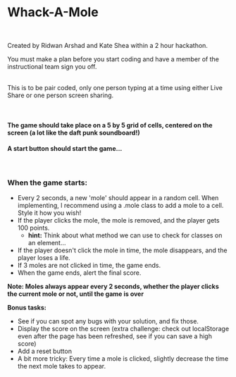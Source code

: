 # Whack-A-Mole

<br/>

Created by Ridwan Arshad and Kate Shea within a 2 hour hackathon.

You must make a plan before you start coding and have a member of the instructional team sign you off.  
<br/>

This is to be pair coded, only one person typing at a time using either Live Share or one person screen sharing.


<br/>

#### The game should take place on a 5 by 5 grid of cells, centered on the screen (a lot like the daft punk soundboard!)
#### A start button should start the game...
 <br/>

### When the game starts:

* Every 2 seconds, a new 'mole' should appear in a random cell. When implementing, I recommend using a .mole class to add a mole to a cell. Style it how you wish!
* If the player clicks the mole, the mole is removed, and the player gets 100 points.
    * **hint:** Think about what method we can use to check for classes on an element...
* If the player doesn't click the mole in time, the mole disappears, and the player loses a life.
* If 3 moles are not clicked in time, the game ends.
* When the game ends, alert the final score.

**Note: Moles always appear every 2 seconds, whether the player clicks the current mole or not, until the game is over**
<br/>

**Bonus tasks:**
* See if you can spot any bugs with your solution, and fix those.
* Display the score on the screen (extra challenge: check out localStorage even after the page has been refreshed, see if you can save a high score)
* Add a reset button
* A bit more tricky: Every time a mole is clicked, slightly decrease the time the next mole takes to appear. 
